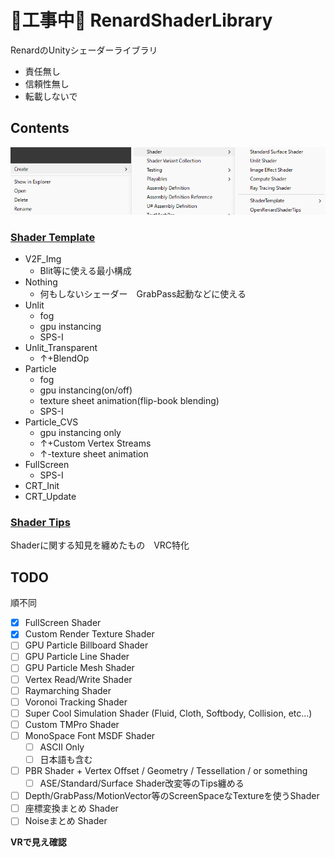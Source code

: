 
# 🚧工事中🚧 RenardShaderLibrary

RenardのUnityシェーダーライブラリ

- 責任無し
- 信頼性無し
- 転載しないで

## Contents

![](https://github.com/Forenard/RenardShaderLibrary/blob/main/Docs/Cap1.png)

### [Shader Template](https://github.com/Forenard/RenardShaderLibrary/tree/main/Editor/Template)

- V2F_Img
  - Blit等に使える最小構成
- Nothing
  - 何もしないシェーダー　GrabPass起動などに使える
- Unlit
  - fog
  - gpu instancing
  - SPS-I
- Unlit_Transparent
  - ↑+BlendOp
- Particle
  - fog
  - gpu instancing(on/off)
  - texture sheet animation(flip-book blending)
  - SPS-I
- Particle_CVS
  - gpu instancing only
  - ↑+Custom Vertex Streams
  - ↑-texture sheet animation
- FullScreen
  - SPS-I
- CRT_Init
- CRT_Update


### [Shader Tips](https://github.com/Forenard/RenardShaderLibrary/blob/main/Docs/README.md)

Shaderに関する知見を纏めたもの　VRC特化


## TODO

順不同

- [x] FullScreen Shader
- [x] Custom Render Texture Shader
- [ ] GPU Particle Billboard Shader
- [ ] GPU Particle Line Shader
- [ ] GPU Particle Mesh Shader
- [ ] Vertex Read/Write Shader
- [ ] Raymarching Shader
- [ ] Voronoi Tracking Shader
- [ ] Super Cool Simulation Shader (Fluid, Cloth, Softbody, Collision, etc...)
- [ ] Custom TMPro Shader
- [ ] MonoSpace Font MSDF Shader
  - [ ] ASCII Only
  - [ ] 日本語も含む
- [ ] PBR Shader + Vertex Offset / Geometry / Tessellation / or something
  - [ ] ASE/Standard/Surface Shader改変等のTips纏める
- [ ] Depth/GrabPass/MotionVector等のScreenSpaceなTextureを使うShader
- [ ] 座標変換まとめ Shader
- [ ] Noiseまとめ Shader

**VRで見え確認**